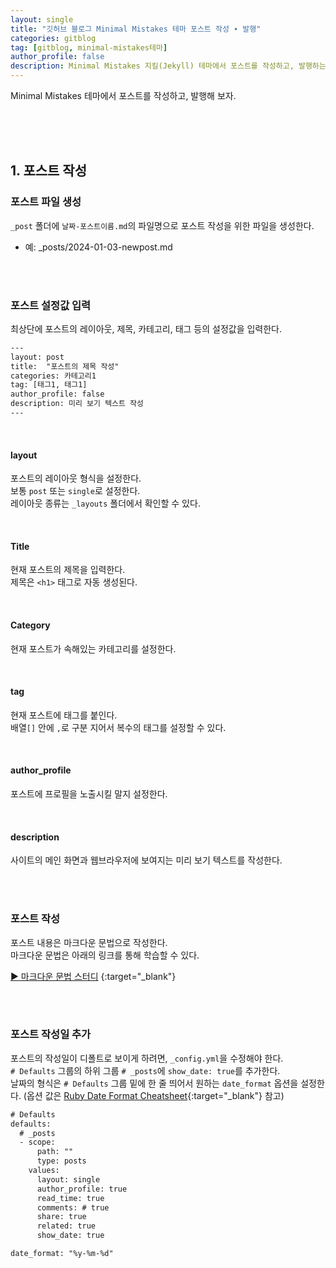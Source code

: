 ```yaml
---
layout: single
title: "깃허브 블로그 Minimal Mistakes 테마 포스트 작성 ∙ 발행"
categories: gitblog
tag: [gitblog, minimal-mistakes테마]
author_profile: false
description: Minimal Mistakes 지킬(Jekyll) 테마에서 포스트를 작성하고, 발행하는 과정을 살펴보겠습니다.
---
```


Minimal Mistakes 테마에서 포스트를 작성하고, 발행해 보자.

<br>
<br>
<br>



## 1. 포스트 작성

### 포스트 파일 생성

`_post` 폴더에 `날짜-포스트이름.md`의 파일명으로 포스트 작성을 위한 파일을 생성한다.

- 예: _posts/2024-01-03-newpost.md

<br>
<br>


### 포스트 설정값 입력

최상단에 포스트의 레이아웃, 제목, 카테고리, 태그 등의 설정값을 입력한다.

```html
---
layout: post
title:  "포스트의 제목 작성"
categories: 카테고리1
tag: [태그1, 태그1]
author_profile: false
description: 미리 보기 텍스트 작성
---
```

<br>

#### layout
포스트의 레이아웃 형식을 설정한다.  
보통 `post` 또는 `single`로 설정한다.  
레이아웃 종류는 `_layouts` 폴더에서 확인할 수 있다.

<br>

#### Title
현재 포스트의 제목을 입력한다.  
제목은 `<h1>` 태그로 자동 생성된다.  

<br>

#### Category
현재 포스트가 속해있는 카테고리를 설정한다.  

<br>

#### tag
현재 포스트에 태그를 붙인다.  
배열`[]` 안에 `,`로 구분 지어서 복수의 태그를 설정할 수 있다.  

<br>

#### author_profile
포스트에 프로필을 노출시킬 말지 설정한다. 

<br>

#### description
사이트의 메인 화면과 웹브라우저에 보여지는 미리 보기 텍스트를 작성한다.

<br>
<br>


### 포스트 작성

포스트 내용은 마크다운 문법으로 작성한다.  
마크다운 문법은 아래의 링크를 통해 학습할 수 있다.

[▶ 마크다운 문법 스터디](https://dunkublog.github.io/categories/#markdown)
{:target="_blank"}

<br>
<br>


### 포스트 작성일 추가

포스트의 작성일이 디폴트로 보이게 하려면, `_config.yml`을 수정해야 한다.  
`# Defaults` 그룹의 하위 그룹 `# _posts`에 `show_date: true`를 추가한다.  
날짜의 형식은 `# Defaults` 그룹 밑에 한 줄 띄어서 원하는 `date_format` 옵션을 설정한다. (옵션 값은 [Ruby Date Format Cheatsheet](https://www.shortcutfoo.com/app/dojos/ruby-date-format-strftime/cheatsheet){:target="_blank"} 참고)

```html
# Defaults
defaults:
  # _posts
  - scope:
      path: ""
      type: posts
    values:
      layout: single
      author_profile: true
      read_time: true
      comments: # true
      share: true
      related: true
      show_date: true

date_format: "%y-%m-%d"
```
